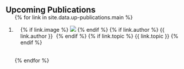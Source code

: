 <h2 id="up-publications" style="margin: 2px 0px -15px;">Upcoming Publications</h2>

<div class="publications">
<ol class="bibliography">

{% for link in site.data.up-publications.main %}

<li>
<div class="pub-row">
  <div class="col-sm-3 abbr" style="position: relative;padding-right: 15px;padding-left: 15px;">
    {% if link.image %} 
    <img src="{{ link.image }}" class="teaser img-fluid z-depth-1" style="width=100;height=40%">
    {% endif %}
    {% if link.author %} 
    <abbr class="badge", style="margin-right: 5px;">{{ link.author }}</abbr>
    {% endif %}
    {% if link.topic %} 
    <abbr class="badge">{{ link.topic }}</abbr>
    {% endif %}
  </div>
</div>
</li>

<br>

{% endfor %}

</ol>
</div>

